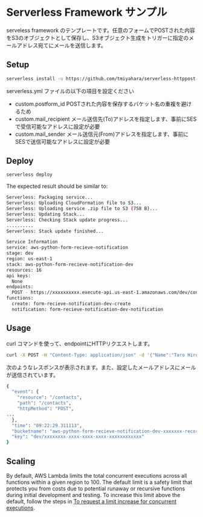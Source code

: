 <!--
title: 'AWS Simple HTTP Endpoint example in Python'
description:
framework: v1
platform: AWS
language: Python
authorLink: 'https://github.com/tmiyahara'
authorName: 'Tohiyuki Miyahara'
authorAvatar: ''
-->

# Serverless Framework サンプル

serveless framework のテンプレートです。任意のフォームでPOSTされた内容をS3のオブジェクトとして保存し、S3オブジェクト生成をトリガーに指定のメールアドレス宛てにメールを送信します。

## Setup

```bash
serverless install -u https://github.com/tmiyahara/serverless-httppost-s3-mail -n my-project
```

serverless.yml ファイルの以下の項目を設定ください

- custom.postform_id POSTされた内容を保存するバケット名の重複を避けるため
- custom.mail_recipient メール送信先(To)アドレスを指定します、事前にSESで受信可能なアドレスに設定が必要
- custom.mail_sender メール送信元(From)アドレスを指定します、事前にSESで送信可能なアドレスに設定が必要

## Deploy

```bash
serverless deploy
```

The expected result should be similar to:

```bash
Serverless: Packaging service...
Serverless: Uploading CloudFormation file to S3...
Serverless: Uploading service .zip file to S3 (758 B)...
Serverless: Updating Stack...
Serverless: Checking Stack update progress...
..........
Serverless: Stack update finished...

Service Information
service: aws-python-form-recieve-notification
stage: dev
region: us-east-1
stack: aws-python-form-recieve-notification-dev
resources: 16
api keys:
  None
endpoints:
  POST - https://xxxxxxxxxx.execute-api.us-east-1.amazonaws.com/dev/contacts)
functions:
  create: form-recieve-notification-dev-create
  notification: form-recieve-notification-dev-notification
```

## Usage

curl コマンドを使って、endpointにHTTPリクエストします。

```bash
curl -X POST -H "Content-Type: application/json" -d '{"Name":"Taro Hiro", "Message":"hello"}' https://XXXXXXX.execute-api.us-east-1.amazonaws.com/dev/contacts
```

次のようなレスポンスが表示されます。また、設定したメールアドレスにメールが送信されています。

```bash
{
  "event": {
    "resource": "/contacts",
    "path": "/contacts",
    "httpMethod": "POST",
...
  },
  "time": "09:22:29.311113",
  "bucketname": "aws-python-form-recieve-notification-dev-xxxxxxx-records",
  "key": "dev/xxxxxxxx-xxxx-xxxx-xxxx-xxxxxxxxxxxx"
}
```

## Scaling

By default, AWS Lambda limits the total concurrent executions across all functions within a given region to 100. The default limit is a safety limit that protects you from costs due to potential runaway or recursive functions during initial development and testing. To increase this limit above the default, follow the steps in [To request a limit increase for concurrent executions](http://docs.aws.amazon.com/lambda/latest/dg/concurrent-executions.html#increase-concurrent-executions-limit).
